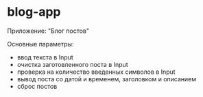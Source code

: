# blog-app
Приложение: "Блог постов"

Основные параметры: 
- ввод текста в Input
- очистка заготовленного поста в Input
- проверка на количество введенных символов в Input
- вывод поста со датой и временем, заголовком и описанием
- сброс постов
